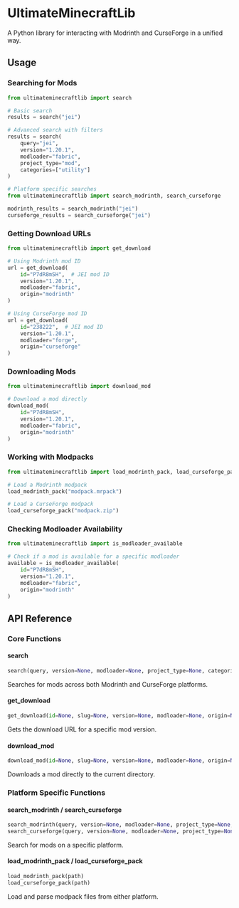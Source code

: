 # UltimateMinecraftLib

A Python library for interacting with Modrinth and CurseForge in a unified way.

## Usage

### Searching for Mods

```python
from ultimateminecraftlib import search

# Basic search
results = search("jei")

# Advanced search with filters
results = search(
    query="jei",
    version="1.20.1",
    modloader="fabric",
    project_type="mod",
    categories=["utility"]
)

# Platform specific searches
from ultimateminecraftlib import search_modrinth, search_curseforge

modrinth_results = search_modrinth("jei")
curseforge_results = search_curseforge("jei")
```

### Getting Download URLs

```python
from ultimateminecraftlib import get_download

# Using Modrinth mod ID
url = get_download(
    id="P7dR8mSH",  # JEI mod ID
    version="1.20.1",
    modloader="fabric",
    origin="modrinth"
)

# Using CurseForge mod ID
url = get_download(
    id="238222",  # JEI mod ID
    version="1.20.1",
    modloader="forge",
    origin="curseforge"
)
```

### Downloading Mods

```python
from ultimateminecraftlib import download_mod

# Download a mod directly
download_mod(
    id="P7dR8mSH",
    version="1.20.1",
    modloader="fabric",
    origin="modrinth"
)
```

### Working with Modpacks

```python
from ultimateminecraftlib import load_modrinth_pack, load_curseforge_pack

# Load a Modrinth modpack
load_modrinth_pack("modpack.mrpack")

# Load a CurseForge modpack
load_curseforge_pack("modpack.zip")
```

### Checking Modloader Availability

```python
from ultimateminecraftlib import is_modloader_available

# Check if a mod is available for a specific modloader
available = is_modloader_available(
    id="P7dR8mSH",
    version="1.20.1",
    modloader="fabric",
    origin="modrinth"
)
```

## API Reference

### Core Functions

#### search
```python
search(query, version=None, modloader=None, project_type=None, categories=None)
```
Searches for mods across both Modrinth and CurseForge platforms.

#### get_download
```python
get_download(id=None, slug=None, version=None, modloader=None, origin=None)
```
Gets the download URL for a specific mod version.

#### download_mod
```python
download_mod(id=None, slug=None, version=None, modloader=None, origin=None)
```
Downloads a mod directly to the current directory.

### Platform Specific Functions

#### search_modrinth / search_curseforge
```python
search_modrinth(query, version=None, modloader=None, project_type=None, categories=None)
search_curseforge(query, version=None, modloader=None, project_type=None, categories=None)
```
Search for mods on a specific platform.

#### load_modrinth_pack / load_curseforge_pack
```python
load_modrinth_pack(path)
load_curseforge_pack(path)
```
Load and parse modpack files from either platform.